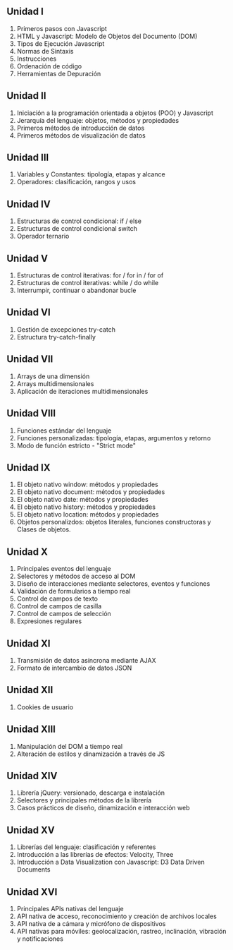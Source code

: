 ## Unidad I
1. Primeros pasos con Javascript
1. HTML y Javascript: Modelo de Objetos del Documento (DOM)
1. Tipos de Ejecución Javascript
1. Normas de Sintaxis
1. Instrucciones
1. Ordenación de código
1. Herramientas de Depuración


## Unidad II
1. Iniciación a la programación orientada a objetos (POO) y Javascript
1. Jerarquía del lenguaje: objetos, métodos y propiedades
1. Primeros métodos de introducción de datos
1. Primeros métodos de visualización de datos


## Unidad III
1. Variables y Constantes: tipología, etapas y alcance
1. Operadores: clasificación, rangos y usos


## Unidad IV
1. Estructuras de control condicional: if / else
1. Estructuras de control condicional switch
1. Operador ternario


## Unidad V
1. Estructuras de control iterativas: for / for in / for of
1. Estructuras de control iterativas: while / do while
1. Interrumpir, continuar o abandonar bucle


## Unidad VI
1. Gestión de excepciones try-catch
1. Estructura try-catch-finally


## Unidad VII
1. Arrays de una dimensión
1. Arrays multidimensionales
1. Aplicación de iteraciones multidimensionales


## Unidad VIII
1. Funciones estándar del lenguaje
1. Funciones personalizadas: tipología, etapas, argumentos y retorno
1. Modo de función estricto - "Strict mode"


## Unidad IX
1. El objeto nativo window: métodos y propiedades
1. El objeto nativo document: métodos y propiedades
1. El objeto nativo date: métodos y propiedades
1. El objeto nativo history: métodos y propiedades
1. El objeto nativo location: métodos y propiedades
1. Objetos personalizdos: objetos literales, funciones constructoras y Clases de objetos.


## Unidad X
1. Principales eventos del lenguaje
1. Selectores y métodos de acceso al DOM
1. Diseño de interacciones mediante selectores, eventos y funciones
1. Validación de formularios a tiempo real
1. Control de campos de texto
1. Control de campos de casilla
1. Control de campos de selección
1. Expresiones regulares


## Unidad XI
1. Transmisión de datos asíncrona mediante AJAX
1. Formato de intercambio de datos JSON


## Unidad XII
1. Cookies de usuario


## Unidad XIII
1. Manipulación del DOM a tiempo real
1. Alteración de estilos y dinamización a través de JS


## Unidad XIV
1. Librería jQuery: versionado, descarga e instalación
1. Selectores y principales métodos de la librería
1. Casos prácticos de diseño, dinamización e interacción web


## Unidad XV
1. Librerías del lenguaje: clasificación y referentes
1. Introducción a las librerías de efectos: Velocity, Three
1. Introducción a Data Visualization con Javascript: D3 Data Driven Documents


## Unidad XVI
1. Principales APIs nativas del lenguaje
1. API nativa de acceso, reconocimiento y creación de archivos locales
1. API nativa de a cámara y micrófono de dispositivos
1. API nativas para móviles: geolocalización, rastreo, inclinación, vibración y notificaciones